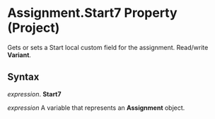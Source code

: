 
# Assignment.Start7 Property (Project)

Gets or sets a Start local custom field for the assignment. Read/write  **Variant**.


## Syntax

 _expression_. **Start7**

 _expression_ A variable that represents an **Assignment** object.

